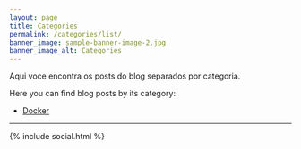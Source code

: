 ```yaml
---
layout: page
title: Categories
permalink: /categories/list/
banner_image: sample-banner-image-2.jpg
banner_image_alt: Categories
---
```


Aqui voce encontra os posts do blog separados por categoria.

Here you can find blog posts by its category:

- [Docker][docker]

---

{% include social.html %}

[docker]: /categories/docker
